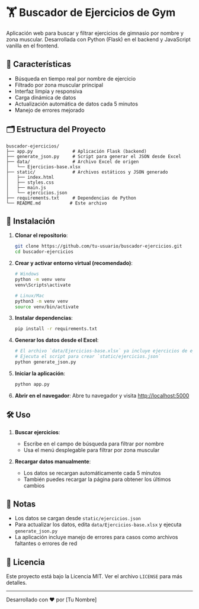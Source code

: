 # 🏋️ Buscador de Ejercicios de Gym

Aplicación web para buscar y filtrar ejercicios de gimnasio por nombre y zona muscular. Desarrollada con Python (Flask) en el backend y JavaScript vanilla en el frontend.

## 🌟 Características

- Búsqueda en tiempo real por nombre de ejercicio
- Filtrado por zona muscular principal
- Interfaz limpia y responsiva
- Carga dinámica de datos
- Actualización automática de datos cada 5 minutos
- Manejo de errores mejorado

## 🗂️ Estructura del Proyecto

```
buscador-ejercicios/
├── app.py               # Aplicación Flask (backend)
├── generate_json.py     # Script para generar el JSON desde Excel
├── data/                # Archivo Excel de origen
│   └── Ejercicios-base.xlsx
├── static/              # Archivos estáticos y JSON generado
│   ├── index.html
│   ├── styles.css
│   ├── main.js
│   └── ejercicios.json
├── requirements.txt     # Dependencias de Python
└── README.md           # Este archivo
```

## 🚀 Instalación

1. **Clonar el repositorio**:
   ```bash
   git clone https://github.com/tu-usuario/buscador-ejercicios.git
   cd buscador-ejercicios
   ```

2. **Crear y activar entorno virtual (recomendado)**:
   ```bash
   # Windows
   python -m venv venv
   venv\Scripts\activate
   
   # Linux/Mac
   python3 -m venv venv
   source venv/bin/activate
   ```

3. **Instalar dependencias**:
   ```bash
   pip install -r requirements.txt
   ```

4. **Generar los datos desde el Excel**:
   ```bash
   # El archivo `data/Ejercicios-base.xlsx` ya incluye ejercicios de ejemplo
   # Ejecuta el script para crear `static/ejercicios.json`
   python generate_json.py
   ```

5. **Iniciar la aplicación**:
   ```bash
   python app.py
   ```

6. **Abrir en el navegador**:
   Abre tu navegador y visita [http://localhost:5000](http://localhost:5000)

## 🛠️ Uso

1. **Buscar ejercicios**:
   - Escribe en el campo de búsqueda para filtrar por nombre
   - Usa el menú desplegable para filtrar por zona muscular
   
2. **Recargar datos manualmente**:
   - Los datos se recargan automáticamente cada 5 minutos
   - También puedes recargar la página para obtener los últimos cambios

## 📝 Notas

- Los datos se cargan desde `static/ejercicios.json`
- Para actualizar los datos, edita `data/Ejercicios-base.xlsx` y ejecuta `generate_json.py`
- La aplicación incluye manejo de errores para casos como archivos faltantes o errores de red

## 📄 Licencia

Este proyecto está bajo la Licencia MIT. Ver el archivo `LICENSE` para más detalles.

---

Desarrollado con ❤️ por [Tu Nombre]
